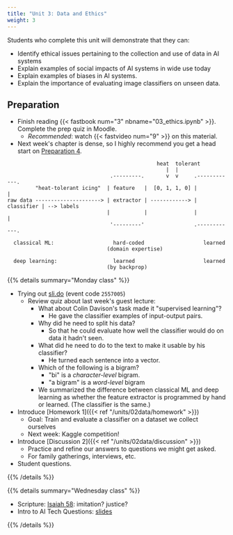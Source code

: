 ```yaml
---
title: "Unit 3: Data and Ethics"
weight: 3
---
```


Students who complete this unit will demonstrate that they can:

- Identify ethical issues pertaining to the collection and use of data in AI systems
- Explain examples of social impacts of AI systems in wide use today
- Explain examples of biases in AI systems.
- Explain the importance of evaluating image classifiers on unseen data.

## Preparation

- Finish reading {{< fastbook num="3" nbname="03_ethics.ipynb" >}}. Complete the prep quiz in Moodle.
    - *Recommended*: watch {{< fastvideo num="9" >}} on this material.
- Next week's chapter is dense, so I highly recommend you get a head start on [Preparation 4](/units/04models/).

```goat
                                                heat  tolerant
                                                   |  |
                                 .---------.       v  v     .------------.
         "heat-tolerant icing"  | feature   |  [0, 1, 1, 0] |            |
raw data ---------------------> | extractor | ------------> | classifier | --> labels
                                |           |               |            |
                                 '---------'                .------------.

  classical ML:                   hard-coded                   learned
                                (domain expertise)

  deep learning:                  learned                      learned
                                (by backprop)
```


{{% details summary="Monday class" %}}

- Trying out [sli.do](https://app.sli.do/event/vut3KDz7n9bYukJffbriQb) (event code `2557005`)
  - Review quiz about last week's guest lecture:
    - What about Colin Davison's task made it "supervised learning"?
      - He gave the classifier examples of input-output pairs.
    - Why did he need to split his data?
      - So that he could evaluate how well the classifier would do on data it hadn't seen.
    - What did he need to do to the text to make it usable by his classifier?
      - He turned each sentence into a vector.
    - Which of the following is a bigram?
      - "bi" is a *character-level* bigram.
      - "a bigram" is a *word-level* bigram
    - We summarized the difference between classical ML and deep learning as whether the feature extractor is programmed by hand or learned. (The classifier is the same.)
- Introduce [Homework 1]({{< ref "/units/02data/homework" >}})
  - Goal: Train and evaluate a classifier on a dataset we collect ourselves
  - Next week: Kaggle competition!
- Introduce [Discussion 2]({{< ref "/units/02data/discussion" >}})
  - Practice and refine our answers to questions we might get asked.
  - For family gatherings, interviews, etc.
- Student questions.

{{% /details %}}

{{% details summary="Wednesday class" %}}

- Scripture: [Isaiah 58](https://www.biblegateway.com/passage/?search=isa+58&version=NIV&interface=print): imitation? justice?
- Intro to AI Tech Questions: [slides](/slides/w3/w3-data-and-ethics.html)

{{% /details %}}

